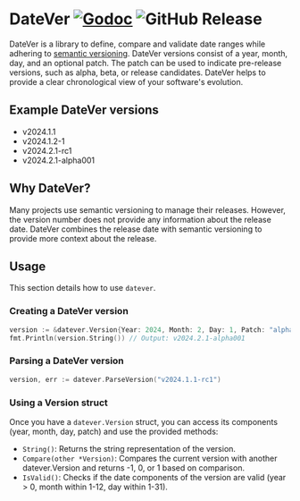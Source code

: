# DateVer [![Godoc](https://godoc.org/github.com/bschaatsbergen/datever?status.svg)](https://godoc.org/github.com/bschaatsbergen/datever) ![GitHub Release](https://img.shields.io/github/v/release/bschaatsbergen/datever)

DateVer is a library to define, compare and validate date ranges while adhering to [semantic versioning](https://semver.org/). DateVer versions consist of a year, month, day, and an optional patch. The patch can be used to indicate pre-release versions, such as alpha, beta, or release candidates. DateVer helps to provide a clear chronological view of your software's evolution.

## Example DateVer versions

* v2024.1.1
* v2024.1.2-1
* v2024.2.1-rc1
* v2024.2.1-alpha001

## Why DateVer?
Many projects use semantic versioning to manage their releases. However, the version number does not provide any information about the release date. DateVer combines the release date with semantic versioning to provide more context about the release.

## Usage

This section details how to use `datever`.

### Creating a DateVer version

```go
version := &datever.Version{Year: 2024, Month: 2, Day: 1, Patch: "alpha001"}
fmt.Println(version.String()) // Output: v2024.2.1-alpha001
```

### Parsing a DateVer version

```go
version, err := datever.ParseVersion("v2024.1.1-rc1")
```

### Using a Version struct
Once you have a `datever.Version` struct, you can access its components (year, month, day, patch) and use the provided methods:

* `String()`: Returns the string representation of the version.
* `Compare(other *Version)`: Compares the current version with another datever.Version and returns -1, 0, or 1 based on comparison.
* `IsValid()`: Checks if the date components of the version are valid (year > 0, month within 1-12, day within 1-31).
